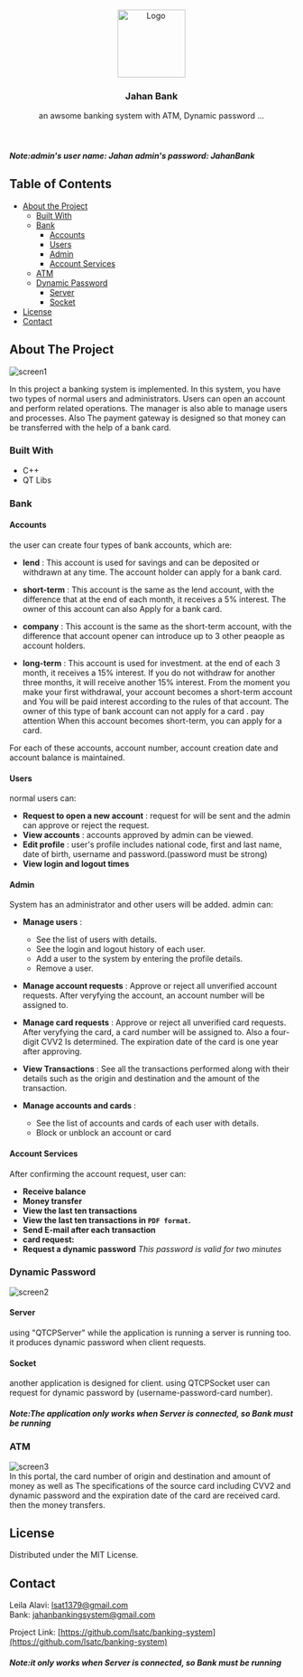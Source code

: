 
<br />
<p align="center">
    <img src="https://user-images.githubusercontent.com/60937471/92208053-9ed21400-ee9f-11ea-8084-5f6b54372ea6.jpg" alt="Logo" width="120" height="120">
  

  <h3 align="center">Jahan Bank</h3>

  <p align="center">
an awsome banking system with ATM, Dynamic password ...    <br />
<br />
<br />

  </p>
</p>

##### Note:admin's user name: Jahan admin's password: JahanBank



## Table of Contents

* [About the Project](#about-the-project)
  * [Built With](#built-with)
  * [Bank](#bank)
    * [Accounts](#Accounts)
    * [Users](#Users)
    * [Admin](#Admin)
    * [Account Services](#Account-Services)
  * [ATM](#ATM)
  * [Dynamic Password](#Dynamic-Password)
    * [Server](#Server)
    * [Socket](#Socket)
* [License](#license)
* [Contact](#contact)



## About The Project
![screen1](https://user-images.githubusercontent.com/60937471/92209672-a47d2900-eea2-11ea-8de1-9a691f422065.PNG)

In this project a banking system is implemented. In this system, you have two types of normal users and administrators.
Users can open an account and perform related operations. The manager is also able to manage users and processes. Also
The payment gateway is designed so that money can be transferred with the help of a bank card.
 

### Built With

* C++
* QT Libs

### Bank

#### Accounts
the user can create four types of bank accounts, which are:  
* **lend** : This account is used for savings and can be deposited or withdrawn at any time. The account holder can apply for a bank card.

* **short-term** : This account is the same as the lend account, with the difference that at the end of each month, it receives a 5% interest. The owner of this account can also
Apply for a bank card.
* **company** : This account is the same as the short-term account, with the difference that account opener can introduce up to 3 other peaople as account holders.
* **long-term** : This account is used for investment. at the end of each 3 month, it receives a 15% interest. If you do not withdraw for another three months, it will receive another 15% interest. From the moment you make your first withdrawal, your account becomes a short-term account and
You will be paid interest according to the rules of that account. The owner of this type of bank account can not apply for a card . pay attention When this account becomes short-term, you can apply for a card.



 For each of these accounts, account number, account creation date and account balance is maintained.


#### Users
 normal users can:
 * **Request to open a new account** : request for will be sent and the admin can approve or reject the request.
 * **View accounts** : accounts approved by admin can be viewed.
 * **Edit profile** : user's profile includes national code, first and last name, date of birth, username and password.(password must be strong) 
 * **View login and logout times**

#### Admin
System has an administrator and other users will be added. admin can:

* **Manage users** :
  * See the list of users with details.
  * See the login and logout history of each user.
  * Add a user to the system by entering the profile details.
  * Remove a user.
 
* **Manage account requests** : Approve or reject all unverified account requests. After veryfying the account, an account number will be assigned to.
* **Manage card requests** : Approve or reject all unverified card requests. After veryfying the card, a card number will be assigned to. Also a four-digit CVV2
Is determined. The expiration date of the card is one year after approving.
* **View Transactions** : See all the transactions performed along with their details such as the origin and destination and the amount of the transaction.
* **Manage accounts and cards** :
  * See the list of accounts and cards of each user with details.
  * Block or unblock an account or card

#### Account Services
After confirming the account request, user can:
 * **Receive balance**
 * **Money transfer**
 * **View the last ten transactions**
 * **View the last ten transactions in `PDF format`.**
 * **Send E-mail after each transaction**
 * **card request:**
 * **Request a dynamic password** 
 *This password is valid for two minutes*


### Dynamic Password
![screen2](https://user-images.githubusercontent.com/60937471/92209676-a5ae5600-eea2-11ea-9226-e8030e1d733c.PNG)

#### Server
using "QTCPServer" while the application is running a server is running too. it produces dynamic password when client requests.
#### Socket
another application is designed for client. using QTCPSocket user can request for dynamic password by (username-password-card number).

##### Note:The application only works when Server is connected, so Bank must be running
### ATM
![screen3](https://user-images.githubusercontent.com/60937471/92247198-20479780-eedc-11ea-8f05-9de7494e3884.PNG)
<br>
In this portal, the card number of origin and destination and amount of money as well as The specifications of the source card including CVV2 and dynamic password and the expiration date of the card are received card.
then the money transfers.
## License

Distributed under the MIT License.



## Contact



Leila Alavi: lsat1379@gmail.com
<br>
Bank: jahanbankingsystem@gmail.com

Project Link: [https://github.com/lsatc/banking-system](https://github.com/lsatc/banking-system)


##### Note:it only works when Server is connected, so Bank must be running
